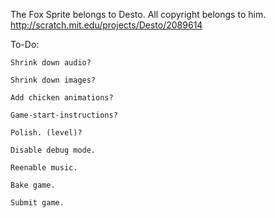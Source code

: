 The Fox Sprite belongs to Desto. All copyright belongs to him.
http://scratch.mit.edu/projects/Desto/2089614

To-Do:

	Shrink down audio?

	Shrink down images?

	Add chicken animations?

	Game-start-instructions?

	Polish. (level)?

	Disable debug mode.

	Reenable music.

	Bake game.

	Submit game.
